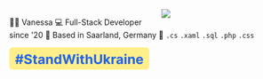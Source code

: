 <img align='right' src="https://media.giphy.com/media/U6YxrKZ84AfppW48r4/giphy.gif" width="230">

🤘🏼 Vanessa
💻 Full-Stack Developer since '20
📍 Based in Saarland, Germany
🔭 `.cs` `.xaml` `.sql` `.php` `.css`



[![Stand With Ukraine](https://raw.githubusercontent.com/vshymanskyy/StandWithUkraine/main/badges/StandWithUkraine.svg)](https://vshymanskyy.github.io/StandWithUkraine)
